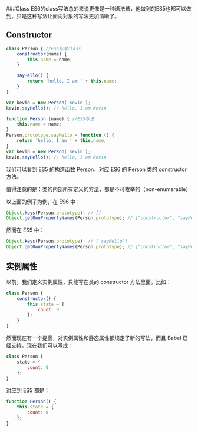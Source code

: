 ###Class
ES6的class写法总的来说更像是一种语法糖，他做到的ES5也都可以做到。只是这种写法让面向对象的写法更加清晰了。

Constructor
----
```js
class Person { //ES6标准class
    constructor(name) {
        this.name = name;
    }

    sayHello() {
        return 'hello, I am ' + this.name;
    }
}

var kevin = new Person('Kevin');
kevin.sayHello(); // hello, I am Kevin

function Person (name) { //ES5写法
	this.name = name;
}
Person.prototype.sayHello = function () {
	return 'hello, I am ' + this.name;
}
var kevin = new Person('Kevin');
kevin.sayHello(); // hello, I am Kevin
```
我们可以看到 ES5 的构造函数 Person，对应 ES6 的 Person 类的 constructor 方法。

值得注意的是：类的内部所有定义的方法，都是不可枚举的（non-enumerable）

以上面的例子为例，在 ES6 中：
```js
Object.keys(Person.prototype); // []
Object.getOwnPropertyNames(Person.prototype); // ["constructor", "sayHello"]
```
然而在 ES5 中：
```js
Object.keys(Person.prototype); // ['sayHello']
Object.getOwnPropertyNames(Person.prototype); // ["constructor", "sayHello"]
```
实例属性
----
以前，我们定义实例属性，只能写在类的 constructor 方法里面。比如：
```js
class Person {
    constructor() {
        this.state = {
            count: 0
        };
    }
}
```
然而现在有一个提案，对实例属性和静态属性都规定了新的写法，而且 Babel 已经支持。现在我们可以写成：
```js
class Person {
    state = {
        count: 0
    };
}
```
对应到 ES5 都是：
```js
function Person() {
    this.state = {
        count: 0
    };
}
```
